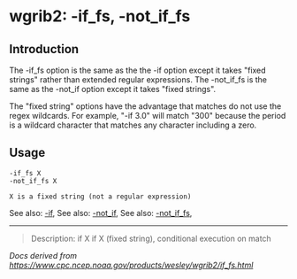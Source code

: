 # wgrib2: -if_fs, -not_if_fs

## Introduction

The -if_fs option is the same as the
the -if option except it takes "fixed strings"
rather than extended regular expressions. The
-not_if_fs is the same as the -not_if option
except it takes "fixed strings".

The "fixed string" options have the advantage that matches do not use the
regex wildcards. For example, "-if 3.0" will match "300" because the period is
a wildcard character that matches any character including a zero.

## Usage

```
-if_fs X
-not_if_fs X

X is a fixed string (not a regular expression)
```

See also: [-if](./if.md),
See also: [-not_if](./not_if.md),
See also: [-not_if_fs](./not_if_fs.md),

---

> Description: if X if X (fixed string), conditional execution on match

_Docs derived from <https://www.cpc.ncep.noaa.gov/products/wesley/wgrib2/if_fs.html>_
